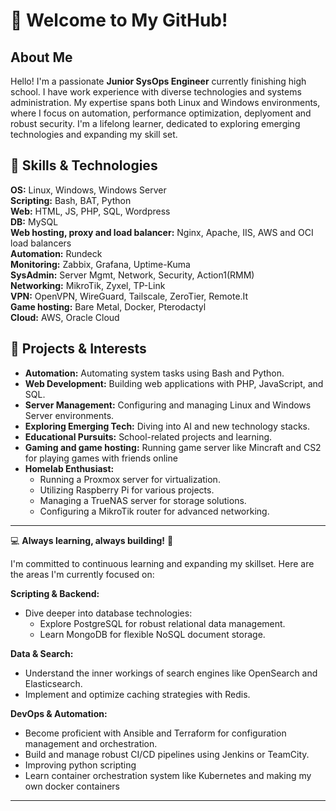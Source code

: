 # 👋 Welcome to My GitHub!

## About Me

Hello! I'm a passionate **Junior SysOps Engineer** currently finishing high school. I have work experience with diverse technologies and systems administration. My expertise spans both Linux and Windows environments, where I focus on automation, performance optimization, deplyoment and robust security. I'm a lifelong learner, dedicated to exploring emerging technologies and expanding my skill set.

## 🔧 Skills & Technologies

**OS:** Linux, Windows, Windows Server <br>
**Scripting:** Bash, BAT, Python <br>
**Web:** HTML, JS, PHP, SQL, Wordpress<br>
**DB:** MySQL <br>
**Web hosting, proxy and load balancer:** Nginx, Apache, IIS, AWS and OCI load balancers <br>
**Automation:** Rundeck <br>
**Monitoring:** Zabbix, Grafana, Uptime-Kuma <br>
**SysAdmin:** Server Mgmt, Network, Security, Action1(RMM)  <br>
**Networking:** MikroTik, Zyxel, TP-Link <br>
**VPN:** OpenVPN, WireGuard, Tailscale, ZeroTier, Remote.It  <br>
**Game hosting:** Bare Metal, Docker, Pterodactyl  <br>
**Cloud:** AWS, Oracle Cloud<br>
## 🚀 Projects & Interests

* **Automation:** Automating system tasks using Bash and Python.
* **Web Development:** Building web applications with PHP, JavaScript, and SQL.
* **Server Management:** Configuring and managing Linux and Windows Server environments.
* **Exploring Emerging Tech:** Diving into AI and new technology stacks.
* **Educational Pursuits:** School-related projects and learning.
* **Gaming and game hosting:** Running game server like Mincraft and CS2 for playing games with friends online
* **Homelab Enthusiast:**
    * Running a Proxmox server for virtualization.
    * Utilizing Raspberry Pi for various projects.
    * Managing a TrueNAS server for storage solutions.
    * Configuring a MikroTik router for advanced networking.

---

💻 **Always learning, always building!** 🚀

I'm committed to continuous learning and expanding my skillset. Here are the areas I'm currently focused on:

**Scripting & Backend:**

* Dive deeper into database technologies:
    * Explore PostgreSQL for robust relational data management.
    * Learn MongoDB for flexible NoSQL document storage.

**Data & Search:**

* Understand the inner workings of search engines like OpenSearch and Elasticsearch.
* Implement and optimize caching strategies with Redis.

**DevOps & Automation:**

* Become proficient with Ansible and Terraform for configuration management and orchestration.
* Build and manage robust CI/CD pipelines using Jenkins or TeamCity.
* Improving python scripting
* Learn container orchestration system like Kubernetes and making my own docker containers

---


